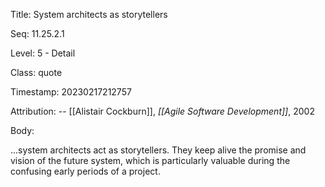 Title:  System architects as storytellers

Seq:    11.25.2.1

Level:  5 - Detail

Class:  quote

Timestamp: 20230217212757

Attribution: -- [[Alistair Cockburn]], *[[Agile Software Development]]*, 2002

Body:

...system architects act as storytellers. They keep alive the promise and vision of the future system, which is particularly valuable during the confusing early periods of a project.

